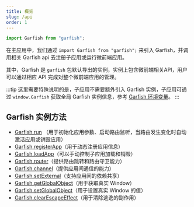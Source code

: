 ```yaml
---
title: 概览
slug: /api
order: 1
---
```


```ts
import Garfish from "garfish";
```
在主应用中，我们通过 `import Garfish from "garfish";` 来引入 Garfish，并调用相关 Garfish api 去注册子应用或运行微前端应用。

其中，Garfish 是 `garfish` 包默认导出的实例，实例上包含微前端相关API，用户可以通过相应 API 完成对整个微前端应用的管理。

:::tip
这里需要特殊说明的是，子应用不需要额外引入 Garfish 实例，子应用可通过 `window.Garfish` 获取全局 Garfish 实例信息，参考 [Garfish 环境变量](../guide/quickStart/env.md)。
:::


## Garfish 实例方法
- [Garfish.run](/api/run) （用于初始化应用参数、启动路由监听，当路由发生变化时自动激活应用或销毁应用）
- [Garfish.registerApp](/api/registerapp)（用于动态注册应用信息）
- [Garfish.loadApp](/api/loadapp)（可以手动控制子应用加载和销毁）
- [Garfish.router](/api/router)（提供路由跳转和路由守卫能力）
- [Garfish.channel](/api/channel)（提供应用间通信的能力）
- [Garfish.setExternal](/api/setexternal)（支持应用间的依赖共享）
- [Garfish.getGlobalObject](/api/getglobalobject)（用于获取真实 Window）
- [Garfish.setGlobalObject](/api/getglobalobject)（用于设置真实 Window 的值）
- [Garfish.clearEscapeEffect](/api/getglobalobject)（用于清除逃逸的副作用）
